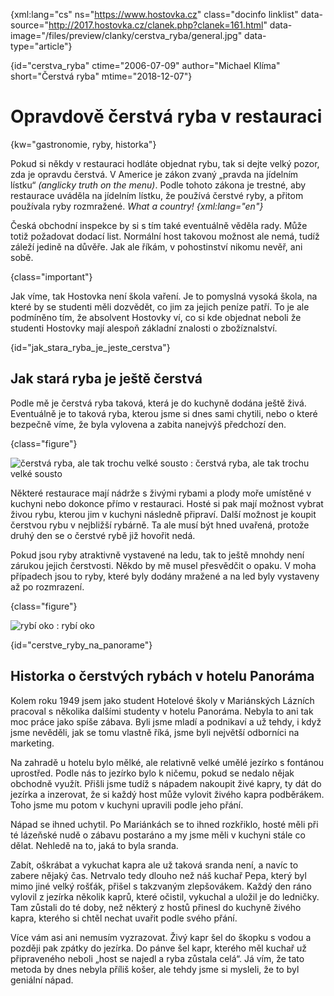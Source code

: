 
{xml:lang="cs" ns="https://www.hostovka.cz" class="docinfo linklist" data-source="http://2017.hostovka.cz/clanek.php?clanek=161.html" data-image="/files/preview/clanky/cerstva_ryba/general.jpg" data-type="article"}

{id="cerstva_ryba" ctime="2006-07-09" author="Michael Klíma" short="Čerstvá ryba" mtime="2018-12-07"}

# Opravdově čerstvá ryba v restauraci

<!-- generated attribute kw by user_udpatekw.sh on 2019-04-16, do not edit -->

{kw="gastronomie, ryby, historka"}

Pokud si někdy v restauraci hodláte objednat rybu, tak si dejte velký pozor, zda je opravdu čerstvá. V Americe je zákon zvaný „pravda na jídelním lístku“ _(anglicky truth on the menu)_. Podle tohoto zákona je trestné, aby restaurace uváděla na jídelním lístku, že používá čerstvé ryby, a přitom používala ryby rozmražené. _What a country! {xml:lang="en"}_

Česká obchodní inspekce by si s tím také eventuálně věděla rady. Může totiž požadovat dodací list. Normální host takovou možnost ale nemá, tudíž záleží jedině na důvěře. Jak ale říkám, v pohostinství nikomu nevěř, ani sobě.

{class="important"}

Jak víme, tak Hostovka není škola vaření. Je to pomyslná vysoká škola, na které by se studenti měli dozvědět, co jim za jejich peníze patří. To je ale podmíněno tím, že absolvent Hostovky ví, co si kde objednat neboli že studenti Hostovky mají alespoň základní znalosti o zbožíznalství.

{id="jak\_stara\_ryba\_je\_jeste_cerstva"}

## Jak stará ryba je ještě čerstvá

Podle mě je čerstvá ryba taková, která je do kuchyně dodána ještě živá. Eventuálně je to taková ryba, kterou jsme si dnes sami chytili, nebo o které bezpečně víme, že byla vylovena a zabita nanejvýš předchozí den.

{class="figure"}

![čerstvá ryba, ale tak trochu velké sousto][1] 
:   čerstvá ryba, ale tak trochu velké sousto

Některé restaurace mají nádrže s živými rybami a plody moře umístěné v kuchyni nebo dokonce přímo v restauraci. Hosté si pak mají možnost vybrat živou rybu, kterou jim v kuchyni následně připraví. Další možnost je koupit čerstvou rybu v nejbližší rybárně. Ta ale musí být hned uvařená, protože druhý den se o čerstvé rybě již hovořit nedá.

Pokud jsou ryby atraktivně vystavené na ledu, tak to ještě mnohdy není zárukou jejich čerstvosti. Někdo by mě musel přesvědčit o opaku. V moha případech jsou to ryby, které byly dodány mražené a na led byly vystaveny až po rozmrazení.

{class="figure"}

![rybí oko][2] 
:   rybí oko

{id="cerstve\_ryby\_na_panorame"}

## Historka o čerstvých rybách v hotelu Panoráma

Kolem roku 1949 jsem jako student Hotelové školy v Mariánských Lázních pracoval s několika dalšími studenty v hotelu Panoráma. Nebyla to ani tak moc práce jako spíše zábava. Byli jsme mladí a podnikaví a už tehdy, i když jsme nevěděli, jak se tomu vlastně říká, jsme byli největší odborníci na marketing.

Na zahradě u hotelu bylo mělké, ale relativně velké umělé jezírko s fontánou uprostřed. Podle nás to jezírko bylo k ničemu, pokud se nedalo nějak obchodně využít. Přišli jsme tudíž s nápadem nakoupit živé kapry, ty dát do jezírka a inzerovat, že si každý host může vylovit živého kapra podběrákem. Toho jsme mu potom v kuchyni upravili podle jeho přání.

Nápad se ihned uchytil. Po Mariánkách se to ihned rozkřiklo, hosté měli při té lázeňské nudě o zábavu postaráno a my jsme měli v kuchyni stále co dělat. Nehledě na to, jaká to byla sranda.

Zabít, oškrábat a vykuchat kapra ale už taková sranda není, a navíc to zabere nějaký čas. Netrvalo tedy dlouho než náš kuchař Pepa, který byl mimo jiné velký rošťák, přišel s takzvaným zlepšovákem. Každý den ráno vylovil z jezírka několik kaprů, které očistil, vykuchal a uložil je do ledničky. Tam zůstali do té doby, než některý z hostů přinesl do kuchyně živého kapra, kterého si chtěl nechat uvařit podle svého přání.

Více vám asi ani nemusím vyzrazovat. Živý kapr šel do škopku s vodou a později pak zpátky do jezírka. Do pánve šel kapr, kterého měl kuchař už připraveného neboli „host se najedl a ryba zůstala celá“. Já vím, že tato metoda by dnes nebyla příliš košer, ale tehdy jsme si mysleli, že to byl geniální nápad.

 [1]: http://2017.hostovka.cz/soubor/9-7-06-3.JPG
 [2]: http://2017.hostovka.cz/soubor/9-7-06-5.JPG

